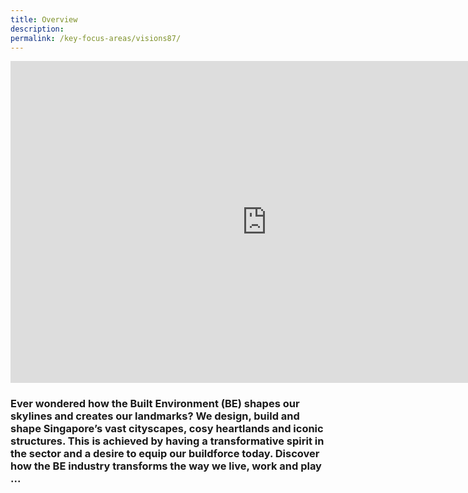 ```yaml
---
title: Overview
description:  
permalink: /key-focus-areas/visions87/
---
```

<iframe width="820" height="515" src="https://www.youtube.com/embed/yiBsinpwnrI?rel=0&autoplay=1&mute=1&enablejsapi=1" frameborder="0" allow="accelerometer; autoplay; clipboard-write; encrypted-media; gyroscope; picture-in-picture" allowfullscreen></iframe>

### Ever wondered how the Built Environment (BE) shapes our skylines and creates our landmarks? We design, build and shape Singapore’s vast cityscapes, cosy heartlands and iconic structures. This is achieved by having a transformative spirit in the sector and a desire to equip our buildforce today. Discover how the BE industry transforms the way we live, work and play ...


	
